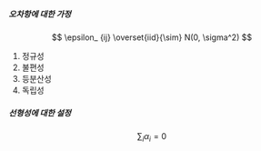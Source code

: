 ##### 오차항에 대한 가정 ####

$$ \epsilon_ {ij} \overset{iid}{\sim} N(0, \sigma^2) $$

1. 정규성
1. 불편성
1. 등분산성
1. 독립성

##### 선형성에 대한 설정 #####

$$ \sum_ {i} { \alpha_ i  } = 0 $$